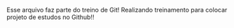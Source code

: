 Esse arquivo faz parte do treino de Git!
Realizando treinamento para colocar projeto de estudos no Github!!